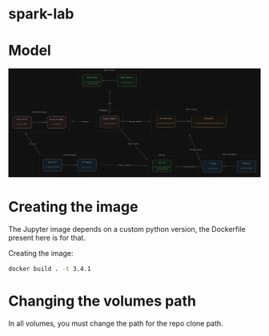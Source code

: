 # spark-lab

# Model

![Model](https://github.com/luizhenriquemm/spark-lab/blob/main/model.png)

# Creating the image

The Jupyter image depends on a custom python version, the Dockerfile present here is for that.

Creating the image:

```bash
docker build . -t 3.4.1
```

# Changing the volumes path

In all volumes, you must change the path for the repo clone path.
